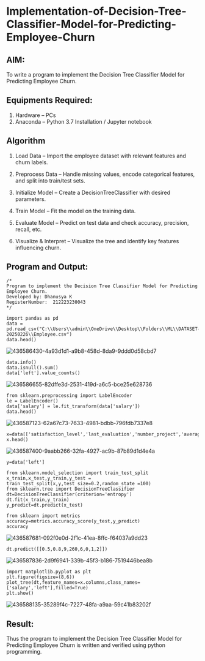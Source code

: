 # Implementation-of-Decision-Tree-Classifier-Model-for-Predicting-Employee-Churn

## AIM:
To write a program to implement the Decision Tree Classifier Model for Predicting Employee Churn.

## Equipments Required:
1. Hardware – PCs
2. Anaconda – Python 3.7 Installation / Jupyter notebook

## Algorithm
1. Load Data – Import the employee dataset with relevant features and churn labels.

2. Preprocess Data – Handle missing values, encode categorical features, and split into train/test sets.

3. Initialize Model – Create a DecisionTreeClassifier with desired parameters.

4. Train Model – Fit the model on the training data.

5. Evaluate Model – Predict on test data and check accuracy, precision, recall, etc.

6. Visualize & Interpret – Visualize the tree and identify key features influencing churn.
## Program and Output:
```
/*
Program to implement the Decision Tree Classifier Model for Predicting Employee Churn.
Developed by: Dhanusya K
RegisterNumber:  212223230043
*/
```
~~~
import pandas as pd
data = pd.read_csv("C:\\Users\\admin\\OneDrive\\Desktop\\Folders\\ML\\DATASET-20250226\\Employee.csv")
data.head()
~~~
![436586430-4a93d1d1-a9b8-458d-8da9-9ddd0d58cbd7](https://github.com/user-attachments/assets/000ea6d4-1565-429c-930a-46a07b07d973)
~~~
data.info()
data.isnull().sum()
data['left'].value_counts()
~~~
![436586655-82dffe3d-2531-419d-a6c5-bce25e628736](https://github.com/user-attachments/assets/c2e61628-d676-4f2e-ae2c-6d84a1649751)
~~~
from sklearn.preprocessing import LabelEncoder
le = LabelEncoder()
data['salary'] = le.fit_transform(data['salary'])
data.head()
~~~
![436587123-62a67c73-7633-4981-bdbb-796fdb7337e8](https://github.com/user-attachments/assets/73cadc61-d913-4794-9250-2e473fac7796)
~~~
x=data[['satisfaction_level','last_evaluation','number_project','average_montly_hours','time_spend_company','Work_accident','promotion_last_5years','salary']]
x.head()
~~~
![436587400-9aabb266-32fa-4927-ac9b-87b89d1d4e4a](https://github.com/user-attachments/assets/01345a9c-b22d-4163-a44b-cb6e273cc943)
~~~
y=data['left']

from sklearn.model_selection import train_test_split
x_train,x_test,y_train,y_test = train_test_split(x,y,test_size=0.2,random_state =100)
from sklearn.tree import DecisionTreeClassifier
dt=DecisionTreeClassifier(criterion='entropy')
dt.fit(x_train,y_train)
y_predict=dt.predict(x_test)

from sklearn import metrics
accuracy=metrics.accuracy_score(y_test,y_predict)
accuracy
~~~
![436587681-092f0e0d-2f1c-41ea-8ffc-f64037a9dd23](https://github.com/user-attachments/assets/df602824-d905-4a06-86cd-4387474ba2c6)
~~~
dt.predict([[0.5,0.8,9,260,6,0,1,2]])
~~~
![436587836-2d9f6941-339b-45f3-b186-7519446bea8b](https://github.com/user-attachments/assets/bc8439d0-5959-4d52-a5cc-3512b9ff22ec)
~~~
import matplotlib.pyplot as plt
plt.figure(figsize=(8,6))
plot_tree(dt,feature_names=x.columns,class_names=['salary','left'],filled=True)
plt.show()
~~~
![436588135-35289f4c-7227-48fa-a9aa-59c41b83202f](https://github.com/user-attachments/assets/69ab36f0-289a-4765-8a63-20f0c165c070)



## Result:
Thus the program to implement the  Decision Tree Classifier Model for Predicting Employee Churn is written and verified using python programming.

